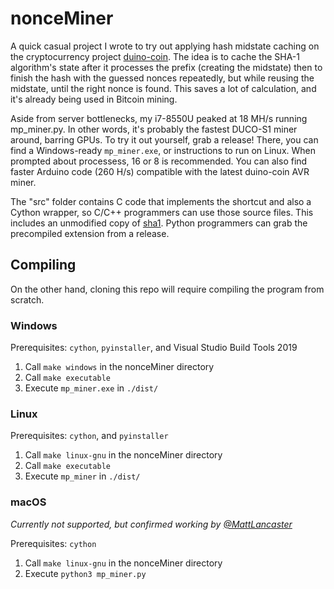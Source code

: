 # nonceMiner

A quick casual project I wrote to try out applying hash midstate caching on the cryptocurrency project [duino-coin](https://github.com/revoxhere/duino-coin). The idea is to cache the SHA-1 algorithm's state after it processes the prefix (creating the midstate) then to finish the hash with the guessed nonces repeatedly, but while reusing the midstate, until the right nonce is found. This saves a lot of calculation, and it's already being used in Bitcoin mining.

Aside from server bottlenecks, my i7-8550U peaked at 18 MH/s running mp_miner.py. In other words, it's probably the fastest DUCO-S1 miner around, barring GPUs. To try it out yourself, grab a release! There, you can find a Windows-ready `mp_miner.exe`, or instructions to run on Linux. When prompted about processess, 16 or 8 is recommended. You can also find faster Arduino code (260 H/s) compatible with the latest duino-coin AVR miner.

The "src" folder contains C code that implements the shortcut and also a Cython wrapper, so C/C++ programmers can use those source files. This includes an unmodified copy of [sha1](https://github.com/clibs/sha1). Python programmers can grab the precompiled extension from a release.

## Compiling
On the other hand, cloning this repo will require compiling the program from scratch.

### Windows

Prerequisites: `cython`, `pyinstaller`, and Visual Studio Build Tools 2019
1) Call `make windows` in the nonceMiner directory
2) Call `make executable`
3) Execute `mp_miner.exe` in `./dist/`

### Linux

Prerequisites: `cython`, and `pyinstaller`
1) Call `make linux-gnu` in the nonceMiner directory
2) Call `make executable`
3) Execute `mp_miner` in `./dist/`

### macOS

*Currently not supported, but confirmed working by [@MattLancaster](https://github.com/MattLancaster)*

Prerequisites: `cython`
1) Call `make linux-gnu` in the nonceMiner directory
2) Execute `python3 mp_miner.py`